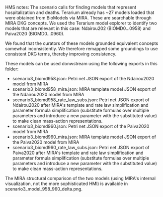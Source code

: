 HMS notes:
The scenario calls for finding models that represent hospitalization and deaths. 
Terarium already has ~27 models loaded that were obtained from BioModels via MIRA. These are searchable
through MIRA DKG concepts. We used the Terarium model explorer to identify two models
that are relevant in this case: Ndairou202 (BIOMD0...0958) and Paiva2020 (BIOMD0...0960).

We found that the curators of these models grounded equivalent concepts somewhat inconsistently.
We therefore remapped some groundings to use consistent DKG terms, thereby improving consistency.

These models can be used donwstream using the following exports in this folder:
- scenario3_biomd958.json: Petri net JSON export of the Ndairou2020 model from MIRA
- scenario3_biomd958_mira.json: MIRA template model JSON export of the Ndairou2020 model from MIRA
- scenario3_biomd958_rate_law_subs.json: Petri net JSON export of Ndairou2020 after MIRA's template and rate law simplification and parameter formula simplification (substitute formulas over multiple parameters and introduce a new parameter with the substituted value) to make clean mass-action representations.
- scenario3_biomd960.json: Petri net JSON export of the Paiva2020 model from MIRA
- scenario3_biomd960_mira.json: MIRA template model JSON export of the Paiva2020 model from MIRA
- scenario3_biomd960_rate_law_subs.json: Petri net JSON export of Paiva2020 after MIRA's template and rate law simplification and parameter formula simplification (substitute formulas over multiple parameters and introduce a new parameter with the substituted value) to make clean mass-action representations.

The MIRA structural comparison of the two models (using MIRA's internal
visualization, not the more sophisticated HMI) is available in
scenario3_model_958_960_delta.png.
